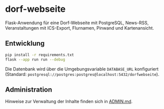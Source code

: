 # dorf-webseite

Flask-Anwendung für eine Dorf-Webseite mit PostgreSQL, News-RSS, Veranstaltungen mit ICS-Export, Flurnamen, Pinwand und Kartenansicht.

## Entwicklung

```bash
pip install -r requirements.txt
flask --app run run --debug
```

Die Datenbank wird über die Umgebungsvariable `DATABASE_URL` konfiguriert (Standard: `postgresql://postgres:postgres@localhost:5432/dorfwebseite`).

## Administration

Hinweise zur Verwaltung der Inhalte finden sich in [ADMIN.md](ADMIN.md).
